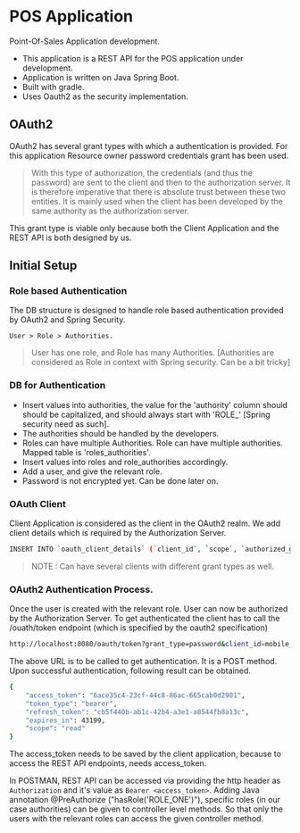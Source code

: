 # POS Application

Point-Of-Sales Application development.

  - This application is a REST API for the POS application under development.
  - Application is written on Java Spring Boot.
  - Built with gradle.
  - Uses Oauth2 as the security implementation.

## OAuth2 

OAuth2 has several grant types with which a authentication is provided. For this application Resource owner password credentials grant has been used.

> With this type of authorization, the credentials (and thus the password) are sent to the client and then to the authorization server. It is therefore imperative that there is absolute trust between these two entities. It is mainly used when the client has been developed by the same authority as the authorization server.

This grant type is viable only because both the Client Application and the REST API is both designed by us.

## Initial Setup

### Role based Authentication

The DB structure is designed to handle role based authentication provided by OAuth2 and Spring Security.

`User > Role > Authorities.` 

> User has one role, and Role has many Authorities. [Authorities are considered as Role in context with Spring security. Can be a bit tricky]

### DB for Authentication 

  - Insert values into authorities, the value for the 'authority' column should should be capitalized, and should always start with 'ROLE_' [Spring security need as such].
  - The authorities should be handled by the developers.
  - Roles can have multiple Authorities. Role can have multiple authorities. Mapped table is 'roles_authorities'.
  - Insert values into roles and role_authorities accordingly.
  - Add a user, and give the relevant role.
  - Password is not encrypted yet. Can be done later on.
  
### OAuth Client

Client Application is considered as the client in the OAuth2 realm. We add client details which is required by the Authorization Server.

```sh
INSERT INTO `oauth_client_details` (`client_id`, `scope`, `authorized_grant_types`, `authorities`, `autoapprove`) VALUES ('mobile_api_client', 'read', 'password,refresh_token', 'ROLE_CLIENT', 'true');
```

> NOTE : Can have several clients with different grant types as well.

### OAuth2 Authentication Process.

Once the user is created with the relevant role. User can now be authorized by the Authorization Server. To get authenticated the client has to call the /ouath/token endpoint (which is specified by the oauth2 specification)

```sh
http://localhost:8080/oauth/token?grant_type=password&client_id=mobile_api_client&scope=read&auth_type=mobile&username=lahiru&password=lahiru
```

The above URL is to be called to get authentication. It is a POST method. Upon successful authentication, following result can be obtained.

```sh
{
    "access_token": "6ace35c4-23cf-44c8-86ac-665cab0d2901",
    "token_type": "bearer",
    "refresh_token": "cb5f440b-ab1c-42b4-a3e1-a8544fb8a13c",
    "expires_in": 43199,
    "scope": "read"
}
```

The access_token needs to be saved by the client application, because to access the REST API endpoints, needs access_token. 

In POSTMAN, REST API can be accessed via providing the http header as `Authorization` and it's value as `Bearer <access_token>`. Adding Java annotation @PreAuthorize ("hasRole('ROLE_ONE')"), specific roles (in our case authorities) can be given to controller level methods. So that only the users with the relevant roles can access the given controller method.
